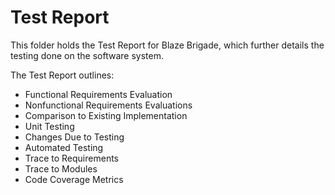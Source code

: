 # Test Report

This folder holds the Test Report for Blaze Brigade, which further details the testing done on the software system.

The Test Report outlines:
* Functional Requirements Evaluation
* Nonfunctional Requirements Evaluations
* Comparison to Existing Implementation
* Unit Testing
* Changes Due to Testing
* Automated Testing
* Trace to Requirements
* Trace to Modules
* Code Coverage Metrics

